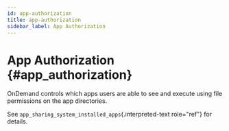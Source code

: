 ```yaml
---
id: app-authorization
title: app-authorization
sidebar_label: App Authorization
---
```

App Authorization {#app_authorization}
=================

OnDemand controls which apps users are able to see and execute using
file permissions on the app directories.

See `app_sharing_system_installed_apps`{.interpreted-text role="ref"}
for details.
